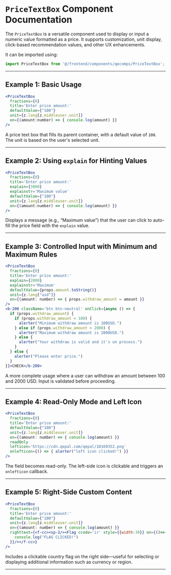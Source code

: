 # `PriceTextBox` Component Documentation

The `PriceTextBox` is a versatile component used to display or input a numeric value formatted as a price. It supports customization, unit display, click-based recommendation values, and other UX enhancements.

It can be imported using:

```ts
import PriceTextBox from '@/frontend/components/qecomps/PriceTextBox';
```

---

## Example 1: Basic Usage

```jsx
<PriceTextBox
  fractions={0}
  title='Enter price amount:'
  defaultValue={"100"}
  unit={z.lang[z.middleuser.unit]}
  on={(amount:number) => { console.log(amount) }}
/>
```

A price text box that fills its parent container, with a default value of `100`. The unit is based on the user's selected unit.

---

## Example 2: Using `explain` for Hinting Values

```jsx
<PriceTextBox
  fractions={0}
  title='Enter price amount:'
  explain={3000}
  explainstr='Maximum value'
  defaultValue={"100"}
  unit={z.lang[z.middleuser.unit]}
  on={(amount:number) => { console.log(amount) }}
/>
```

Displays a message (e.g., “Maximum value”) that the user can click to auto-fill the price field with the `explain` value.

---

## Example 3: Controlled Input with Minimum and Maximum Rules

```jsx
<PriceTextBox
  fractions={0}
  title='Enter price amount:'
  explain={2000}
  explainstr='Maximum'
  defaultValue={props.amount.toString()}
  unit={z.lang["usd"]}
  on={(amount: number) => { props.withdraw_amount = amount }}
/>
<b-200 className='btn btn-neutral' onClick={async () => {
  if (props.withdraw_amount) {
    if (props.withdraw_amount < 100) {
      alerter("Minimum withdraw amount is 100USD.")
    } else if (props.withdraw_amount > 2000) {
      alerter("Maximum withdraw amount is 2000USD.")
    } else {
      alerter("Your withdraw is valid and it's on process.")
    }
  } else {
    alerter("Please enter price.")
  }
}}>CHECK</b-200>
```

A more complete usage where a user can withdraw an amount between 100 and 2000 USD. Input is validated before proceeding.

---

## Example 4: Read-Only Mode and Left Icon

```jsx
<PriceTextBox
  fractions={0}
  title='Enter price amount:'
  defaultValue={"100"}
  unit={z.lang[z.middleuser.unit]}
  on={(amount: number) => { console.log(amount) }}
  readOnly
  lefticon='https://cdn.qepal.com/qepal/10169352.png'
  onlefticon={() => { alerter("left icon clicked!") }}
/>
```

The field becomes read-only. The left-side icon is clickable and triggers an `onlefticon` callback.

---

## Example 5: Right-Side Custom Content

```jsx
<PriceTextBox
  fractions={0}
  title='Enter price amount:'
  defaultValue={"100"}
  unit={z.lang[z.middleuser.unit]}
  on={(amount: number) => { console.log(amount) }}
  righttext={<f-cc><sp-2/><Flag ccode='ir' style={{width:30}} on={()=>{
    console.log("FLAG CLICKED!")
  }}/></f-cc>}
/>
```

Includes a clickable country flag on the right side—useful for selecting or displaying additional information such as currency or region.

---